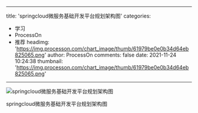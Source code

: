 
---
title: 'springcloud微服务基础开发平台规划架构图'
categories: 
 - 学习
 - ProcessOn
 - 推荐
headimg: 'https://img.processon.com/chart_image/thumb/61979be0e0b34d64eb825065.png'
author: ProcessOn
comments: false
date: 2021-11-24 10:24:38
thumbnail: 'https://img.processon.com/chart_image/thumb/61979be0e0b34d64eb825065.png'
---

<div>   
<img class="thumb" alt="springcloud微服务基础开发平台规划架构图" src="https://img.processon.com/chart_image/thumb/61979be0e0b34d64eb825065.png" referrerpolicy="no-referrer">
<p>springcloud微服务基础开发平台规划架构图</p>  
</div>
            